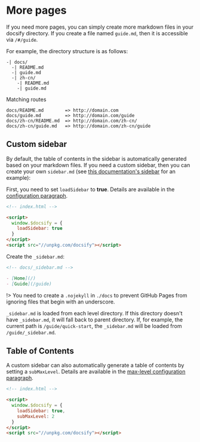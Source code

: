 # More pages

If you need more pages, you can simply create more markdown files in your docsify directory. If you create a file named `guide.md`, then it is accessible via `/#/guide`.

For example, the directory structure is as follows:

```text
-| docs/
  -| README.md
  -| guide.md
  -| zh-cn/
    -| README.md
    -| guide.md
```

Matching routes


```text
docs/README.md        => http://domain.com
docs/guide.md         => http://domain.com/guide
docs/zh-cn/README.md  => http://domain.com/zh-cn/
docs/zh-cn/guide.md   => http://domain.com/zh-cn/guide
```

## Custom sidebar

By default, the table of contents in the sidebar is automatically generated based on your markdown files. If you need a custom sidebar, then you can create your own `sidebar.md` (see [this documentation's sidebar](https://github.com/QingWei-Li/docsify/blob/master/docs/_sidebar.md) for an example):

First, you need to set `loadSidebar` to **true**. Details are available in the [configuration paragraph](configuration#load-sidebar).

```html
<!-- index.html -->

<script>
  window.$docsify = {
    loadSidebar: true
  }
</script>
<script src="//unpkg.com/docsify"></script>
```

Create the `_sidebar.md`:

```markdown
<!-- docs/_sidebar.md -->

- [Home](/)
- [Guide](/guide)
```

!> You need to create a `.nojekyll` in `./docs` to prevent GitHub Pages from ignoring files that begin with an underscore.

`_sidebar.md` is loaded from each level directory. If this directory doesn't have `_sidebar.md`, it will fall back to parent directory. If, for example, the current path is `/guide/quick-start`,  the `_sidebar.md` will be loaded from `/guide/_sidebar.md`.

## Table of Contents

A custom sidebar can also automatically generate a table of contents by setting a `subMaxLevel`. Details are available in the [max-level configuration paragraph](configuration#sub-max-level).

```html
<!-- index.html -->

<script>
  window.$docsify = {
    loadSidebar: true,
    subMaxLevel: 2
  }
</script>
<script src="//unpkg.com/docsify"></script>
```
